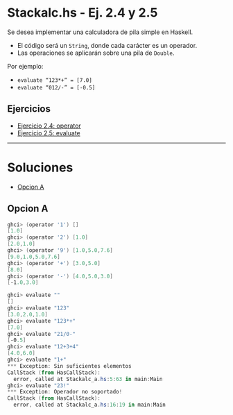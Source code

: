 # Stackalc.hs - Ej. 2.4 y 2.5

Se desea implementar una calculadora de pila simple en Haskell.

- El código será un `String`, donde cada carácter es un operador.
- Las operaciones se aplicarán sobre una pila de `Double`.

Por ejemplo:

- `evaluate “123*+” = [7.0]`
- `evaluate “012/-” = [-0.5]`

## Ejercicios

- [Ejercicio 2.4: operator](operator/consigna.md)
- [Ejercicio 2.5: evaluate](evaluate/consigna.md)

---

# Soluciones

- [Opcion A](./Stackalc_a.hs)

## Opcion A

```powershell
ghci> (operator '1') []
[1.0]
ghci> (operator '2') [1.0]
[2.0,1.0]
ghci> (operator '9') [1.0,5.0,7.6]
[9.0,1.0,5.0,7.6]
ghci> (operator '+') [3.0,5.0]    
[8.0]
ghci> (operator '-') [4.0,5.0,3.0]
[-1.0,3.0]
```

```powershell
ghci> evaluate ""
[]
ghci> evaluate "123"
[3.0,2.0,1.0]
ghci> evaluate "123*+"
[7.0]
ghci> evaluate "21/0-"
[-0.5]
ghci> evaluate "12+3+4"
[4.0,6.0]
ghci> evaluate "1+"
*** Exception: Sin suficientes elementos
CallStack (from HasCallStack):
  error, called at Stackalc_a.hs:5:63 in main:Main
ghci> evaluate "23!"
*** Exception: Operador no soportado!
CallStack (from HasCallStack):
  error, called at Stackalc_a.hs:16:19 in main:Main
  ```